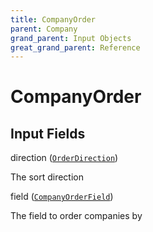 ```yaml
---
title: CompanyOrder
parent: Company
grand_parent: Input Objects
great_grand_parent: Reference
---
```


<h1>CompanyOrder</h1>

<h2>Input Fields</h2>

<div class="field-entry ">
  <span id="direction" class="field-name anchored">direction (<code><a href="/docs/reference/enum/order_direction">OrderDirection</a></code>)</span>

  <div class="description-wrapper">
   <p>The sort direction</p>

  </div>
</div>

<div class="field-entry ">
  <span id="field" class="field-name anchored">field (<code><a href="/docs/reference/enum/company_order_field">CompanyOrderField</a></code>)</span>

  <div class="description-wrapper">
   <p>The field to order companies by</p>

  </div>
</div>

